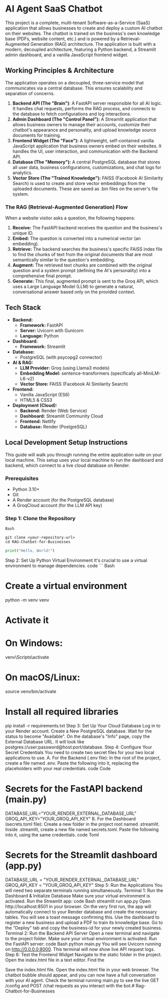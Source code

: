 # AI Agent SaaS Chatbot
This project is a complete, multi-tenant Software-as-a-Service (SaaS) application that allows businesses to create and deploy a custom AI chatbot on their websites. The chatbot is trained on the business's own knowledge base (PDFs, website content, etc.) and is powered by a Retrieval-Augmented Generation (RAG) architecture.
The application is built with a modern, decoupled architecture, featuring a Python backend, a Streamlit admin dashboard, and a vanilla JavaScript frontend widget.
## Working Principles & Architecture
The application operates on a decoupled, three-service model that communicates via a central database. This ensures scalability and separation of concerns.
1. **Backend API (The "Brain")**: A FastAPI server responsible for all AI logic. It handles chat requests, performs the RAG process, and connects to the database to fetch configurations and log interactions.
2. **Admin Dashboard (The "Control Panel"):** A Streamlit application that allows business owners to manage their accounts, customize their chatbot's appearance and personality, and upload knowledge source documents for training.
3. **Frontend Widget (The "Face"):** A lightweight, self-contained vanilla JavaScript application that business owners embed on their websites. It handles the UI, user interaction, and communication with the Backend API.
4. **Database (The "Memory"):** A central PostgreSQL database that stores all user data, business configurations, customizations, and chat logs for analytics.
5. **Vector Store (The "Trained Knowledge"):** FAISS (Facebook AI Similarity Search) is used to create and store vector embeddings from the uploaded documents. These are saved as .bin files on the server's file system.
### The RAG (Retrieval-Augmented Generation) Flow
When a website visitor asks a question, the following happens:
1. **Receive:** The FastAPI backend receives the question and the business's unique ID.
2. **Embed:** The question is converted into a numerical vector (an embedding).
3. **Retrieve:** The backend searches the business's specific FAISS index file to find the chunks of text from the original documents that are most semantically similar to the question's embedding.
4. **Augment:** The retrieved text chunks are combined with the original question and a system prompt (defining the AI's personality) into a comprehensive final prompt.
5. **Generate:** This final, augmented prompt is sent to the Groq API, which uses a Large Language Model (LLM) to generate a natural, conversational answer based only on the provided context.
## Tech Stack
- **Backend:**
  - **Framework:** FastAPI
  - **Server:** Uvicorn with Gunicorn
  - **Language:** Python
- **Dashboard:**
  - **Framework:** Streamlit
- **Database:**
  - PostgreSQL (with psycopg2 connector)
- **AI & RAG:**
  - **LLM Provider:** Groq (using Llama3 models)
  - **Embedding Model:** sentence-transformers (specifically all-MiniLM-L6-v2)
  - **Vector Store:** FAISS (Facebook AI Similarity Search)
- **Frontend:**
  - Vanilla JavaScript (ES6)
  - HTML5 & CSS3
- **Deployment (Cloud):**
  - **Backend:** Render (Web Service)
  - **Dashboard:** Streamlit Community Cloud
  - **Frontend:** Netlify
  - **Database:** Render (PostgreSQL)
## Local Development Setup Instructions
This guide will walk you through running the entire application suite on your local machine. This setup uses your local machine to run the dashboard and backend, which connect to a live cloud database on Render.
### Prerequisites
- Python 3.10+
- Git
- A Render account (for the PostgreSQL database)
- A GroqCloud account (for the LLM API key)
### Step 1: Clone the Repository
````
Bash
````
```
git clone <your-repository-url>
cd RAG-Chatbot-for-Businesses
```
```python
print("Hello, World!")
```
Step 2: Set Up Python Virtual Environment
It's crucial to use a virtual environment to manage dependencies.
code
\``` 
Bash
# Create a virtual environment
python -m venv venv

# Activate it
# On Windows:
venv\Scripts\activate
# On macOS/Linux:
source venv/bin/activate

# Install all required libraries
pip install -r requirements.txt
Step 3: Set Up Your Cloud Database
Log in to your Render account.
Create a New PostgreSQL database.
Wait for the status to become "Available".
On the database's "Info" page, copy the External Database URL. It will look like postgres://user:password@host:port/database.
Step 4: Configure Your Secret Credentials
You need to create two secret files for your two local applications to use.
A. For the Backend (.env file):
In the root of the project, create a file named .env.
Paste the following into it, replacing the placeholders with your real credentials.
code
Code
# Secrets for the FastAPI backend (main.py)
DATABASE_URL="YOUR_RENDER_EXTERNAL_DATABASE_URL"
GROQ_API_KEY="YOUR_GROQ_API_KEY"
B. For the Dashboard (secrets.toml file):
Create a new folder in the project root named .streamlit.
Inside .streamlit, create a new file named secrets.toml.
Paste the following into it, using the same credentials.
code
Toml
# Secrets for the Streamlit dashboard (app.py)
DATABASE_URL = "YOUR_RENDER_EXTERNAL_DATABASE_URL"
GROQ_API_KEY = "YOUR_GROQ_API_KEY"
Step 5: Run the Applications
You will need two separate terminals running simultaneously.
Terminal 1: Run the Dashboard & Initialize Database
Make sure your virtual environment is activated.
Run the Streamlit app:
code
Bash
streamlit run app.py
Open http://localhost:8501 in your browser.
On the very first run, the app will automatically connect to your Render database and create the necessary tables. You will see a toast message confirming this.
Use the dashboard to register a new business and upload a PDF to train its knowledge base.
Go to the "Deploy" tab and copy the business-id for your newly created business.
Terminal 2: Run the Backend API Server
Open a new terminal and navigate to the project folder.
Make sure your virtual environment is activated.
Run the FastAPI server:
code
Bash
python main.py
You will see Uvicorn running on http://0.0.0.0:8000. This terminal will now show live API request logs.
Step 6: Test the Frontend Widget
Navigate to the static folder in the project.
Open the index.html file in a text editor.
Find the <script> tag at the bottom and paste the business-id you copied from the dashboard.
code
Html
<script src="script.js" 
        data-business-id="PASTE_YOUR_BUSINESS_ID_HERE"></script>
Save the index.html file.
Open the index.html file in your web browser.
The chatbot bubble should appear, and you can now have a full conversation with your AI agent. Check the terminal running main.py to see the live GET /config and POST /chat requests as you interact with the bot.# Rag-Chatbot-for-Businesses